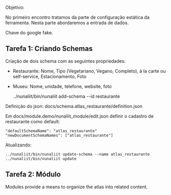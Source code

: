 Objetivo:

No primeiro encontro tratamos da parte de configuração estática da ferramenta. 
Nesta parte abordaremos a entrada de dados. 

Chave do google fake.

## Tarefa 1: Criando Schemas

Criação de dois schema com as seguintes propriedades:

- Restaurante: Nome, Tipo (Vegetariano, Vegano, Completo), à la carte ou self-service, Estacionamento, Foto
- Museu: Nome, unidade, telefone, website, foto

    ../nunaliit/bin/nunaliit add-schema --id restaurante

Definição do json: docs/schema.atlas_restaurante/definition.json

Em docs/module.demo/nunaliit_module/edit.json definir o cadastro de restaurante como default:

	"defaultSchemaName": "atlas_restaurante"
    "newDocumentSchemaNames": ["atlas_restaurante"]

Atualizando:

    ../nunaliit/bin/nunaliit update-schema --name atlas_restaurante
    ../nunaliit/bin/nunaliit update


	



## Tarefa 2: Módulo

Modules provide a means to organize the atlas into related content. 